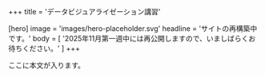 +++
title = 'データビジュアライゼーション講習'

[hero]
image = 'images/hero-placeholder.svg'
headline = 'サイトの再構築中です。'
body = [
    '2025年11月第一週中には再公開しますので、いましばらくお待ちください。'
]
+++

ここに本文が入ります。
